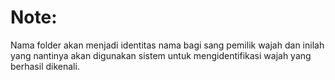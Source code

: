 # Note:

Nama folder akan menjadi identitas nama bagi sang pemilik wajah dan inilah yang nantinya akan digunakan sistem untuk mengidentifikasi wajah yang berhasil dikenali.
